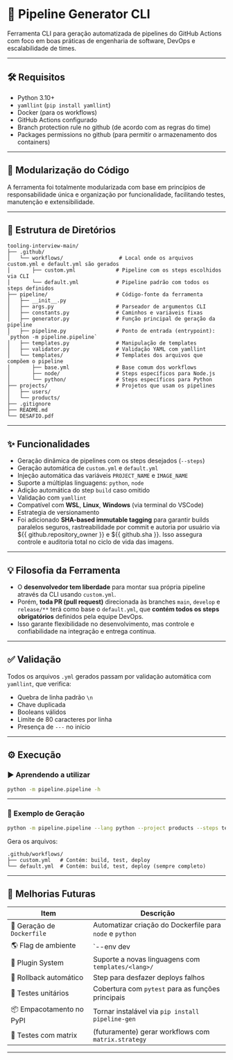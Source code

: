 
# 🚀 Pipeline Generator CLI

Ferramenta CLI para geração automatizada de pipelines do GitHub Actions com foco em boas práticas de engenharia de software, DevOps e escalabilidade de times.

---

## 🛠 Requisitos

- Python 3.10+
- `yamllint` (`pip install yamllint`)
- Docker (para os workflows)
- GitHub Actions configurado
- Branch protection rule no github (de acordo com as regras do time)
- Packages permissions no github (para permitir o armazenamento dos containers)

---

## 🧩 Modularização do Código

A ferramenta foi totalmente modularizada com base em princípios de responsabilidade única e organização por funcionalidade, facilitando testes, manutenção e extensibilidade.

---

## 📁 Estrutura de Diretórios

```
tooling-interview-main/
├── .github/
│   └── workflows/                  # Local onde os arquivos custom.yml e default.yml são gerados
│       ├── custom.yml             # Pipeline com os steps escolhidos via CLI
│       └── default.yml            # Pipeline padrão com todos os steps definidos
├── pipeline/                      # Código-fonte da ferramenta
│   ├── __init__.py
│   ├── args.py                    # Parseador de argumentos CLI
│   ├── constants.py               # Caminhos e variáveis fixas
│   ├── generator.py               # Função principal de geração da pipeline
│   ├── pipeline.py                # Ponto de entrada (entrypoint): `python -m pipeline.pipeline`
│   ├── templates.py               # Manipulação de templates
│   ├── validator.py               # Validação YAML com yamllint
│   └── templates/                 # Templates dos arquivos que compõem o pipeline
│       ├── base.yml               # Base comum dos workflows
│       ├── node/                  # Steps específicos para Node.js
│       └── python/                # Steps específicos para Python
├── projects/                      # Projetos que usam os pipelines
│   ├── users/
│   └── products/
├── .gitignore
├── README.md
└── DESAFIO.pdf
```

---

## ✨ Funcionalidades

- Geração dinâmica de pipelines com os steps desejados (`--steps`)
- Geração automática de `custom.yml` e `default.yml`
- Injeção automática das variáveis `PROJECT_NAME` e `IMAGE_NAME`
- Suporte a múltiplas linguagens: `python`, `node`
- Adição automática do step `build` caso omitido
- Validação com `yamllint`
- Compatível com **WSL**, **Linux**, **Windows** (via terminal do VSCode)
- Estrategia de versionamento
- Foi adicionado **SHA-based immutable tagging** para garantir builds paralelos seguros, rastreabilidade por commit e autoria por usuário via ${{ github.repository_owner }} e ${{ github.sha }}. Isso assegura controle e auditoria total no ciclo de vida das imagens.

---

## 💡 Filosofia da Ferramenta

- O **desenvolvedor tem liberdade** para montar sua própria pipeline através da CLI usando `custom.yml`.
- Porém, **toda PR (pull request)** direcionada às branches `main`, `develop` e `release/**` terá como base o `default.yml`, que **contém todos os steps obrigatórios** definidos pela equipe DevOps.
- Isso garante flexibilidade no desenvolvimento, mas controle e confiabilidade na integração e entrega contínua.

---

## ✅ Validação

Todos os arquivos `.yml` gerados passam por validação automática com `yamllint`, que verifica:

- Quebra de linha padrão `\n`
- Chave duplicada
- Booleans válidos
- Limite de 80 caracteres por linha
- Presença de `---` no início

---
## ⚙️ Execução

### ▶️ Aprendendo a utilizar

```bash
python -m pipeline.pipeline -h
```

---

### 🔧 Exemplo de Geração

```bash
python -m pipeline.pipeline --lang python --project products --steps test,deploy
```

Gera os arquivos:

```
.github/workflows/
├── custom.yml   # Contém: build, test, deploy
└── default.yml  # Contém: build, test, deploy (sempre completo)
```

---

## 📌 Melhorias Futuras

| Item                         | Descrição                                                                 |
|------------------------------|---------------------------------------------------------------------------|
| 🐳 Geração de `Dockerfile`   | Automatizar criação do Dockerfile para `node` e `python`                  |
| 🌎 Flag de ambiente          | `--env dev|staging|prod` para definir comportamentos específicos          |
| 🧩 Plugin System             | Suporte a novas linguagens com `templates/<lang>/`                        |
| 🔁 Rollback automático       | Step para desfazer deploys falhos                                         |
| 🧪 Testes unitários          | Cobertura com `pytest` para as funções principais                         |
| 📦 Empacotamento no PyPI     | Tornar instalável via `pip install pipeline-gen`                          |
| 🧪 Testes com matrix         | (futuramente) gerar workflows com `matrix.strategy`                       |

---